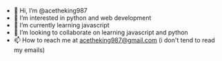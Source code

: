 - 👋 Hi, I’m @acetheking987
- 👀 I’m interested in python and web development
- 🌱 I’m currently learning javascript
- 💞️ I’m looking to collaborate on learning javascript and python
- 📫 How to reach me at acetheking987@gmail.com (i don't tend to read my emails)

<!---
acetheking987/acetheking987 is a ✨ special ✨ repository because its `README.md` (this file) appears on your GitHub profile.
You can click the Preview link to take a look at your changes.
--->
